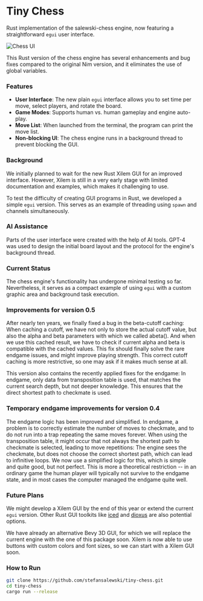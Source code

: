 # Tiny Chess

Rust implementation of the salewski-chess engine, now featuring a straightforward `egui` user interface.

![Chess UI](http://ssalewski.de/tmp/egui-chess.png)

This Rust version of the chess engine has several enhancements and bug fixes compared to the original Nim version, and it eliminates the use of global variables.

### Features

- **User Interface**: The new plain `egui` interface allows you to set time per move, select players, and rotate the board.
- **Game Modes**: Supports human vs. human gameplay and engine auto-play.
- **Move List**: When launched from the terminal, the program can print the move list.
- **Non-blocking UI**: The chess engine runs in a background thread to prevent blocking the GUI.

### Background

We initially planned to wait for the new Rust Xilem GUI for an improved interface. However, Xilem is still in a very early stage with limited documentation and examples, which makes it challenging to use.

To test the difficulty of creating GUI programs in Rust, we developed a simple `egui` version. This serves as an example of threading using `spawn` and channels simultaneously.

### AI Assistance

Parts of the user interface were created with the help of AI tools. GPT-4 was used to design the initial board layout and the protocol for the engine's background thread.

### Current Status

The chess engine's functionality has undergone minimal testing so far. Nevertheless, it serves as a compact example of using `egui` with a custom graphic area and background task execution.

### Improvements for version 0.5

After nearly ten years, we finally fixed a bug in the beta-cutoff caching: When caching a cutoff, we have not only to store the actual
cutoff value, but also the alpha and beta parameters with which we called abeta(). And when we use this cached result, we have
to check if current alpha and beta is compatible with the cached values. This fix should finally solve the rare endgame issues,
and might improve playing strength. This correct cutoff caching is more restrictive, so one may ask if it makes much sense at all.

This version also contains the recently applied fixes for the endgame: In endgame, only data from transposition table is used, that matches the
current search depth, but not deeper knowledge. This ensures that the direct shortest path to checkmate is used.

### Temporary endgame improvements for version 0.4

The endgame logic has been improved and simplified. In endgame, a problem is to correctly estimate the number of moves to checkmate, and
to do not run into a trap repeating the same moves forever. When using the transposition table, it might occur that not always the shortest path
to checkmate is selected, leading to move repetitions: The engine sees the checkmate, but does not choose the correct shortest path, which can
lead to infinitive loops. We now use a simplified logic for this, which is simple and quite good, but not perfect. This is more a theoretical
restriction -- in an ordinary game the human player will typically not survive to the endgame state, and in most cases the computer managed the endgame quite well.

### Future Plans

We might develop a Xilem GUI by the end of this year or extend the current `egui` version. Other Rust GUI toolkits like [iced](https://iced.rs/) and [dioxus](https://dioxuslabs.com/) are also potential options.

We have already an alternative Bevy 3D GUI, for which we will replace the current engine with the one of this package soon.
Xilem is now able to use buttons with custom colors and font sizes, so we can start with a Xilem GUI soon.

### How to Run

```sh
git clone https://github.com/stefansalewski/tiny-chess.git
cd tiny-chess
cargo run --release
```


